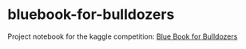 # bluebook-for-bulldozers
Project notebook for the kaggle competition: [Blue Book for Bulldozers](https://www.kaggle.com/c/bluebook-for-bulldozers/overview)
